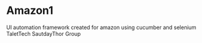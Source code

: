 # Amazon1
UI automation framework created for amazon using cucumber and selenium
TaletTech SautdayThor Group
